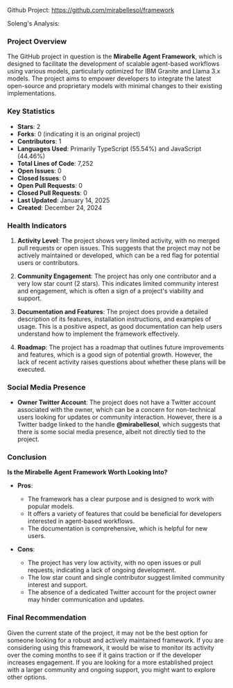 Github Project: https://github.com/mirabellesol/framework

Soleng's Analysis:

### Project Overview

The GitHub project in question is the **Mirabelle Agent Framework**, which is designed to facilitate the development of scalable agent-based workflows using various models, particularly optimized for IBM Granite and Llama 3.x models. The project aims to empower developers to integrate the latest open-source and proprietary models with minimal changes to their existing implementations.

### Key Statistics

- **Stars**: 2
- **Forks**: 0 (indicating it is an original project)
- **Contributors**: 1
- **Languages Used**: Primarily TypeScript (55.54%) and JavaScript (44.46%)
- **Total Lines of Code**: 7,252
- **Open Issues**: 0
- **Closed Issues**: 0
- **Open Pull Requests**: 0
- **Closed Pull Requests**: 0
- **Last Updated**: January 14, 2025
- **Created**: December 24, 2024

### Health Indicators

1. **Activity Level**: The project shows very limited activity, with no merged pull requests or open issues. This suggests that the project may not be actively maintained or developed, which can be a red flag for potential users or contributors.

2. **Community Engagement**: The project has only one contributor and a very low star count (2 stars). This indicates limited community interest and engagement, which is often a sign of a project's viability and support.

3. **Documentation and Features**: The project does provide a detailed description of its features, installation instructions, and examples of usage. This is a positive aspect, as good documentation can help users understand how to implement the framework effectively.

4. **Roadmap**: The project has a roadmap that outlines future improvements and features, which is a good sign of potential growth. However, the lack of recent activity raises questions about whether these plans will be executed.

### Social Media Presence

- **Owner Twitter Account**: The project does not have a Twitter account associated with the owner, which can be a concern for non-technical users looking for updates or community interaction. However, there is a Twitter badge linked to the handle **@mirabellesol**, which suggests that there is some social media presence, albeit not directly tied to the project.

### Conclusion

**Is the Mirabelle Agent Framework Worth Looking Into?**

- **Pros**:
  - The framework has a clear purpose and is designed to work with popular models.
  - It offers a variety of features that could be beneficial for developers interested in agent-based workflows.
  - The documentation is comprehensive, which is helpful for new users.

- **Cons**:
  - The project has very low activity, with no open issues or pull requests, indicating a lack of ongoing development.
  - The low star count and single contributor suggest limited community interest and support.
  - The absence of a dedicated Twitter account for the project owner may hinder communication and updates.

### Final Recommendation

Given the current state of the project, it may not be the best option for someone looking for a robust and actively maintained framework. If you are considering using this framework, it would be wise to monitor its activity over the coming months to see if it gains traction or if the developer increases engagement. If you are looking for a more established project with a larger community and ongoing support, you might want to explore other options.